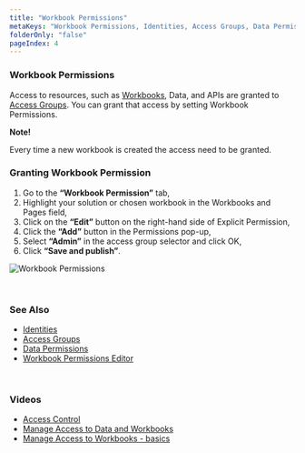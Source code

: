 ```yaml
---
title: "Workbook Permissions"
metaKeys: "Workbook Permissions, Identities, Access Groups, Data Permissions"
folderOnly: "false"
pageIndex: 4
---
```


### Workbook Permissions 

Access to resources, such as [Workbooks](../workbooks.md), Data, and APIs are granted to [Access Groups](accessgroups.md). You can grant that access by setting Workbook Permissions. 

**Note!**

Every time a new workbook is created the access need to be granted.
<br/>

###	Granting Workbook Permission

1.	Go to the **“Workbook Permission”** tab,
2.	Highlight your solution or chosen workbook in the Workbooks and Pages field, 
3.	Click on the **“Edit”** button on the right-hand side of Explicit Permission,
4.	Click the **“Add”** button in the Permissions pop-up, 
5.	Select **“Admin”** in the access group selector and click OK,  
6.	Click **“Save and publish”**.

![Workbook Permissions](https://profitbasedocs.blob.core.windows.net/images/wbperm.png)  


<br/>

### See Also 
* [Identities](identities.md)
* [Access Groups](accessgroups.md)
* [Data Permissions](dataperm.md)
* [Workbook Permissions Editor](../workbooks/components/accesscontrol/workbookperm.md)


<br/>

### Videos
* [Access Control](../../videos/accesscontrol.md)
* [Manage Access to Data and Workbooks](https://profitbasedocs.blob.core.windows.net/videos/Users%20and%20Permissions%20-%20Manage%20access%20to%20data%20and%20Workbooks.mp4)
* [Manage Access to Workbooks - basics](https://profitbasedocs.blob.core.windows.net/videos/Access%20Control%20-%20Manage%20access%20to%20Workbooks.mp4)